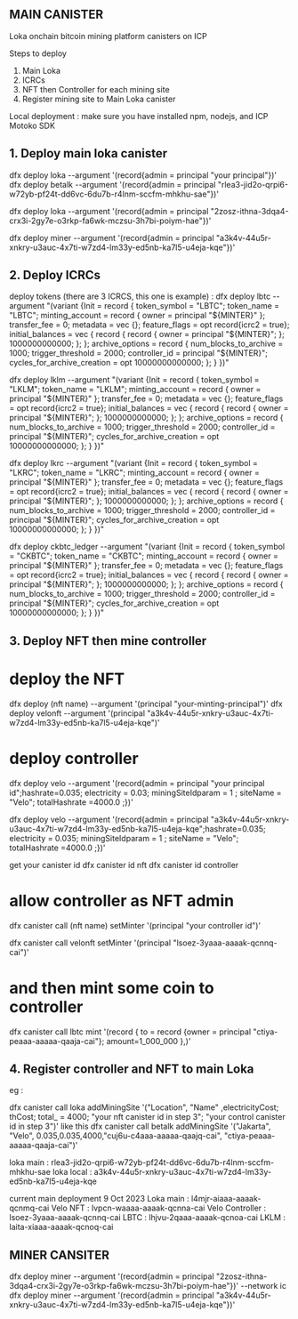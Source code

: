 ## MAIN CANISTER

Loka onchain bitcoin mining platform canisters on ICP

Steps to deploy
1. Main Loka
2. ICRCs
3. NFT then Controller for each mining site
4. Register mining site to Main Loka canister


Local deployment :
make sure you have installed npm, nodejs, and ICP Motoko SDK


## 1. Deploy main loka canister
dfx deploy loka --argument '(record{admin = principal "your principal"})'
dfx deploy betalk --argument '(record{admin = principal "rlea3-jid2o-qrpi6-w72yb-pf24t-dd6vc-6du7b-r4lnm-sccfm-mhkhu-sae"})'

dfx deploy loka --argument '(record{admin = principal "2zosz-ithna-3dqa4-crx3i-2gy7e-o3rkp-fa6wk-mczsu-3h7bi-poiym-hae"})'

dfx deploy miner --argument '(record{admin = principal "a3k4v-44u5r-xnkry-u3auc-4x7ti-w7zd4-lm33y-ed5nb-ka7l5-u4eja-kqe"})' 
## 2. Deploy ICRCs

deploy tokens (there are 3 ICRCS, this one is example) :
dfx deploy lbtc  --argument "(variant {Init = 
record {
     token_symbol = \"LBTC\";
     token_name = \"LBTC\";
     minting_account = record { owner = principal \"${MINTER}\" };
     transfer_fee = 0;
     metadata = vec {};
     feature_flags = opt record{icrc2 = true};
     initial_balances = vec { record { record { owner = principal \"${MINTER}\"; }; 1000000000000; }; };
     archive_options = record {
         num_blocks_to_archive = 1000;
         trigger_threshold = 2000;
         controller_id = principal \"${MINTER}\";
         cycles_for_archive_creation = opt 10000000000000;
     };
 }
})"

dfx deploy lklm  --argument "(variant {Init = 
record {
     token_symbol = \"LKLM\";
     token_name = \"LKLM\";
     minting_account = record { owner = principal \"${MINTER}\" };
     transfer_fee = 0;
     metadata = vec {};
     feature_flags = opt record{icrc2 = true};
     initial_balances = vec { record { record { owner = principal \"${MINTER}\"; }; 1000000000000; }; };
     archive_options = record {
         num_blocks_to_archive = 1000;
         trigger_threshold = 2000;
         controller_id = principal \"${MINTER}\";
         cycles_for_archive_creation = opt 10000000000000;
     };
 }
})"


dfx deploy lkrc  --argument "(variant {Init = 
record {
     token_symbol = \"LKRC\";
     token_name = \"LKRC\";
     minting_account = record { owner = principal \"${MINTER}\" };
     transfer_fee = 0;
     metadata = vec {};
     feature_flags = opt record{icrc2 = true};
     initial_balances = vec { record { record { owner = principal \"${MINTER}\"; }; 1000000000000; }; };
     archive_options = record {
         num_blocks_to_archive = 1000;
         trigger_threshold = 2000;
         controller_id = principal \"${MINTER}\";
         cycles_for_archive_creation = opt 10000000000000;
     };
 }
})"



dfx deploy ckbtc_ledger  --argument "(variant {Init = 
record {
     token_symbol = \"CKBTC\";
     token_name = \"CKBTC\";
     minting_account = record { owner = principal \"${MINTER}\" };
     transfer_fee = 0;
     metadata = vec {};
     feature_flags = opt record{icrc2 = true};
     initial_balances = vec { record { record { owner = principal \"${MINTER}\"; }; 1000000000000; }; };
     archive_options = record {
         num_blocks_to_archive = 1000;
         trigger_threshold = 2000;
         controller_id = principal \"${MINTER}\";
         cycles_for_archive_creation = opt 10000000000000;
     };
 }
})"

## 3. Deploy NFT then mine controller

# deploy the NFT
dfx deploy (nft name) --argument '(principal "your-minting-principal")'
dfx deploy velonft --argument '(principal "a3k4v-44u5r-xnkry-u3auc-4x7ti-w7zd4-lm33y-ed5nb-ka7l5-u4eja-kqe")'

# deploy controller
dfx deploy velo --argument '(record{admin = principal "your principal id";hashrate=0.035; electricity = 0.03; miningSiteIdparam = 1 ; siteName = "Velo"; totalHashrate =4000.0 ;})' 

dfx deploy velo --argument '(record{admin = principal "a3k4v-44u5r-xnkry-u3auc-4x7ti-w7zd4-lm33y-ed5nb-ka7l5-u4eja-kqe";hashrate=0.035; electricity = 0.035; miningSiteIdparam = 1 ; siteName = "Velo"; totalHashrate =4000.0 ;})'

get your canister id
dfx canister id nft
dfx canister id controller

# allow controller as NFT admin
dfx canister call (nft name) setMinter '(principal "your controller id")'

dfx canister call velonft setMinter '(principal "lsoez-3yaaa-aaaak-qcnnq-cai")'

# and then mint some coin to controller

dfx canister call lbtc mint '(record {
  to = record {owner = principal "ctiya-peaaa-aaaaa-qaaja-cai"};
  amount=1_000_000
},)'

## 4. Register controller and NFT to main Loka
eg :

dfx canister call loka addMiningSite '("Location", "Name" ,electricityCost; thCost; total_ = 4000; "your nft canister id in step 3"; "your control canister id in step 3")'
like this
dfx canister call betalk addMiningSite '("Jakarta", "Velo", 0.035,0.035,4000,"cuj6u-c4aaa-aaaaa-qaajq-cai", "ctiya-peaaa-aaaaa-qaaja-cai")'


loka main : rlea3-jid2o-qrpi6-w72yb-pf24t-dd6vc-6du7b-r4lnm-sccfm-mhkhu-sae
loka local : a3k4v-44u5r-xnkry-u3auc-4x7ti-w7zd4-lm33y-ed5nb-ka7l5-u4eja-kqe

current main deployment 9 Oct 2023
Loka main : l4mjr-aiaaa-aaaak-qcnmq-cai
Velo NFT : lvpcn-waaaa-aaaak-qcnna-cai
Velo Controller : lsoez-3yaaa-aaaak-qcnnq-cai
LBTC : lhjvu-2qaaa-aaaak-qcnoa-cai
LKLM : laita-xiaaa-aaaak-qcnoq-cai



## MINER CANSITER

dfx deploy miner --argument '(record{admin = principal "2zosz-ithna-3dqa4-crx3i-2gy7e-o3rkp-fa6wk-mczsu-3h7bi-poiym-hae"})' --network ic
dfx deploy miner --argument '(record{admin = principal "a3k4v-44u5r-xnkry-u3auc-4x7ti-w7zd4-lm33y-ed5nb-ka7l5-u4eja-kqe"})'
